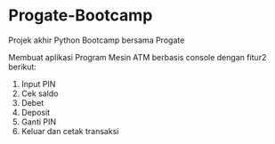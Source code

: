 # Progate-Bootcamp
Projek akhir Python Bootcamp bersama Progate

Membuat aplikasi Program Mesin ATM berbasis console dengan fitur2 berikut:
1. Input PIN
2. Cek saldo
3. Debet
4. Deposit
5. Ganti PIN
6. Keluar dan cetak transaksi
